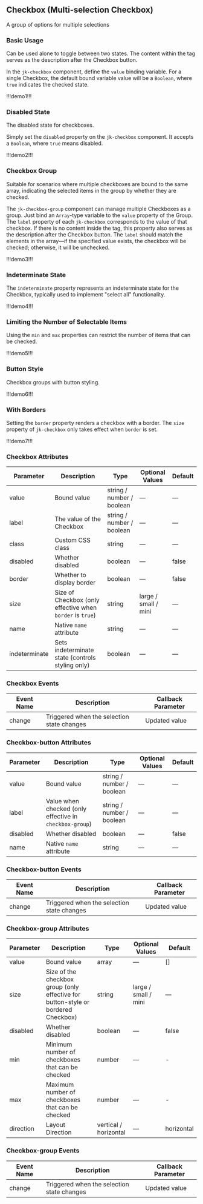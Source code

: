 ## Checkbox (Multi-selection Checkbox)

A group of options for multiple selections

### Basic Usage

Can be used alone to toggle between two states. The content within the tag serves as the description after the Checkbox button.

In the `jk-checkbox` component, define the `value` binding variable. For a single Checkbox, the default bound variable value will be a `Boolean`, where `true` indicates the checked state.

!!!demo1!!!

### Disabled State

The disabled state for checkboxes.

Simply set the `disabled` property on the `jk-checkbox` component. It accepts a `Boolean`, where `true` means disabled.

!!!demo2!!!

### Checkbox Group

Suitable for scenarios where multiple checkboxes are bound to the same array, indicating the selected items in the group by whether they are checked.

The `jk-checkbox-group` component can manage multiple Checkboxes as a group. Just bind an `Array`-type variable to the `value` property of the Group. The `label` property of each `jk-checkbox` corresponds to the value of that checkbox. If there is no content inside the tag, this property also serves as the description after the Checkbox button. The `label` should match the elements in the array—if the specified value exists, the checkbox will be checked; otherwise, it will be unchecked.

!!!demo3!!!

### Indeterminate State

The `indeterminate` property represents an indeterminate state for the Checkbox, typically used to implement "select all" functionality.

!!!demo4!!!

### Limiting the Number of Selectable Items

Using the `min` and `max` properties can restrict the number of items that can be checked.

!!!demo5!!!

### Button Style

Checkbox groups with button styling.

!!!demo6!!!

### With Borders

Setting the `border` property renders a checkbox with a border. The `size` property of `jk-checkbox` only takes effect when `border` is set.

!!!demo7!!!

### Checkbox Attributes

| Parameter     | Description                                               | Type                      | Optional Values      | Default |
| ------------- | --------------------------------------------------------- | ------------------------- | -------------------- | ------- |
| value         | Bound value                                               | string / number / boolean | —                    | —       |
| label         | The value of the Checkbox                                 | string / number / boolean | —                    | —       |
| class         | Custom CSS class                                          | string                    | —                    | —       |
| disabled      | Whether disabled                                          | boolean                   | —                    | false   |
| border        | Whether to display border                                 | boolean                   | —                    | false   |
| size          | Size of Checkbox (only effective when `border` is `true`) | string                    | large / small / mini | —       |
| name          | Native `name` attribute                                   | string                    | —                    | —       |
| indeterminate | Sets indeterminate state (controls styling only)          | boolean                   | —                    | —       |

### Checkbox Events

| Event Name | Description                                | Callback Parameter |
| ---------- | ------------------------------------------ | ------------------ |
| change     | Triggered when the selection state changes | Updated value      |

### Checkbox-button Attributes

| Parameter | Description                                             | Type                      | Optional Values | Default |
| --------- | ------------------------------------------------------- | ------------------------- | --------------- | ------- |
| value     | Bound value                                             | string / number / boolean | —               | —       |
| label     | Value when checked (only effective in `checkbox-group`) | string / number / boolean | —               | —       |
| disabled  | Whether disabled                                        | boolean                   | —               | false   |
| name      | Native `name` attribute                                 | string                    | —               | —       |

### Checkbox-button Events

| Event Name | Description                                | Callback Parameter |
| ---------- | ------------------------------------------ | ------------------ |
| change     | Triggered when the selection state changes | Updated value      |

### Checkbox-group Attributes

| Parameter | Description                                                                       | Type                  | Optional Values      | Default    |
| --------- | --------------------------------------------------------------------------------- | --------------------- | -------------------- | ---------- |
| value     | Bound value                                                                       | array                 | —                    | []         |
| size      | Size of the checkbox group (only effective for button-style or bordered Checkbox) | string                | large / small / mini | —          |
| disabled  | Whether disabled                                                                  | boolean               | —                    | false      |
| min       | Minimum number of checkboxes that can be checked                                  | number                | —                    | -          |
| max       | Maximum number of checkboxes that can be checked                                  | number                | —                    | -          |
| direction | Layout Direction                                                                  | vertical / horizontal | —                    | horizontal |

### Checkbox-group Events

| Event Name | Description                                | Callback Parameter |
| ---------- | ------------------------------------------ | ------------------ |
| change     | Triggered when the selection state changes | Updated value      |
